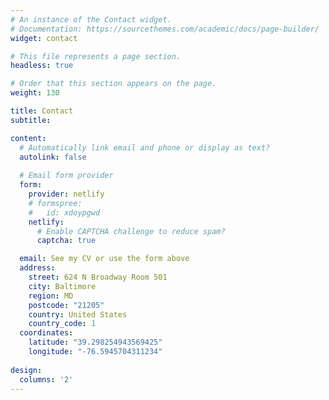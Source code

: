 ```yaml
---
# An instance of the Contact widget.
# Documentation: https://sourcethemes.com/academic/docs/page-builder/
widget: contact

# This file represents a page section.
headless: true

# Order that this section appears on the page.
weight: 130

title: Contact
subtitle:

content:
  # Automatically link email and phone or display as text?
  autolink: false
  
  # Email form provider
  form:
    provider: netlify
    # formspree:
    #   id: xdoypgwd
    netlify:
      # Enable CAPTCHA challenge to reduce spam?
      captcha: true

  email: See my CV or use the form above
  address:
    street: 624 N Broadway Room 501
    city: Baltimore
    region: MD
    postcode: "21205"
    country: United States
    country_code: 1
  coordinates:
    latitude: "39.298254943569425"
    longitude: "-76.5945704311234"
  
design:
  columns: '2'
---
```

